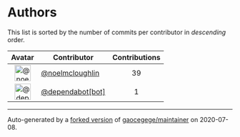 # Authors

This list is sorted by the number of commits per contributor in _descending_ order.

Avatar|Contributor|Contributions
:-:|---|:-:
<img class='float-left rounded-1' src='https://avatars1.githubusercontent.com/u/13322818?v=4' width='36' height='36' alt='@noelmcloughlin'>|[@noelmcloughlin](https://github.com/noelmcloughlin)|39
<img class='float-left rounded-1' src='https://avatars0.githubusercontent.com/in/29110?v=4' width='36' height='36' alt='@dependabot[bot]'>|[@dependabot[bot]](https://github.com/apps/dependabot)|1

---

Auto-generated by a [forked version](https://github.com/myii/maintainer) of [gaocegege/maintainer](https://github.com/gaocegege/maintainer) on 2020-07-08.
